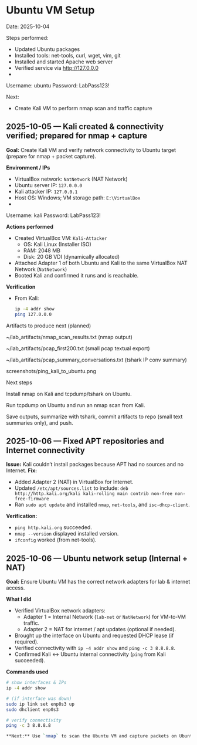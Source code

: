 # Ubuntu VM Setup
Date: 2025-10-04

Steps performed:
- Updated Ubuntu packages
- Installed tools: net-tools, curl, wget, vim, git
- Installed and started Apache web server
- Verified service via http://127.0.0.0
- 
Username: ubuntu
Password: LabPass123!

Next:
- Create Kali VM to perform nmap scan and traffic capture


## 2025-10-05 — Kali created & connectivity verified; prepared for nmap + capture
**Goal:** Create Kali VM and verify network connectivity to Ubuntu target (prepare for nmap + packet capture).

**Environment / IPs**
- VirtualBox network: `NatNetwork` (NAT Network)
- Ubuntu server IP: `127.0.0.0`  
- Kali attacker IP: `127.0.0.1`  
- Host OS: Windows; VM storage path: `E:\VirtualBox`
- 
Username: kali
Password: LabPass123!

**Actions performed**
- Created VirtualBox VM: `Kali-Attacker`
  - OS: Kali Linux (Installer ISO)
  - RAM: 2048 MB
  - Disk: 20 GB VDI (dynamically allocated)
- Attached Adapter 1 of both Ubuntu and Kali to the same VirtualBox NAT Network (`NatNetwork`)
- Booted Kali and confirmed it runs and is reachable.

**Verification**
- From Kali:
  ```bash
  ip -4 addr show
  ping 127.0.0.0


Artifacts to produce next (planned)

~/lab_artifacts/nmap_scan_results.txt (nmap output)

~/lab_artifacts/pcap_first200.txt (small pcap textual export)

~/lab_artifacts/pcap_summary_conversations.txt (tshark IP conv summary)

screenshots/ping_kali_to_ubuntu.png

Next steps

Install nmap on Kali and tcpdump/tshark on Ubuntu.

Run tcpdump on Ubuntu and run an nmap scan from Kali.

Save outputs, summarize with tshark, commit artifacts to repo (small text summaries only), and push.

## 2025-10-06 — Fixed APT repositories and Internet connectivity
**Issue:** Kali couldn’t install packages because APT had no sources and no Internet.
**Fix:** 
- Added Adapter 2 (NAT) in VirtualBox for Internet.
- Updated `/etc/apt/sources.list` to include:
  `deb http://http.kali.org/kali kali-rolling main contrib non-free non-free-firmware`
- Ran `sudo apt update` and installed `nmap`, `net-tools`, and `isc-dhcp-client`.

**Verification:**
- `ping http.kali.org` succeeded.
- `nmap --version` displayed installed version.
- `ifconfig` worked (from net-tools).


## 2025-10-06 — Ubuntu network setup (Internal + NAT)
**Goal:** Ensure Ubuntu VM has the correct network adapters for lab & internet access.

**What I did**
- Verified VirtualBox network adapters:
  - Adapter 1 = Internal Network (`lab-net` or `NatNetwork`) for VM-to-VM traffic.
  - Adapter 2 = NAT for internet / apt updates (optional if needed).
- Brought up the interface on Ubuntu and requested DHCP lease (if required).
- Verified connectivity with `ip -4 addr show` and `ping -c 3 8.8.8.8`.
- Confirmed Kali ↔ Ubuntu internal connectivity (`ping` from Kali succeeded).

**Commands used**
```bash
# show interfaces & IPs
ip -4 addr show

# (if interface was down)
sudo ip link set enp0s3 up         
sudo dhclient enp0s3               

# verify connectivity
ping -c 3 8.8.8.8

**Next:** Use `nmap` to scan the Ubuntu VM and capture packets on Ubuntu.


